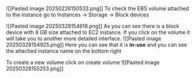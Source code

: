 ![[Pasted image 20250226150533.png]]
To check the EBS volume attached to the instance go to Instances -> Storage -> Block devices

![[Pasted image 20250328154618.png]]
As you can see there is a block device with 8 GB size attached to EC2 instance.
If you click on the volume it will take you to another more detailed interface.
![[Pasted image 20250328154925.png]]
Here you can see that it is **in-use** and you can see the attached instance name on the bottom right

To create a new volume click on create volume
![[Pasted image 20250328155253.png]]

